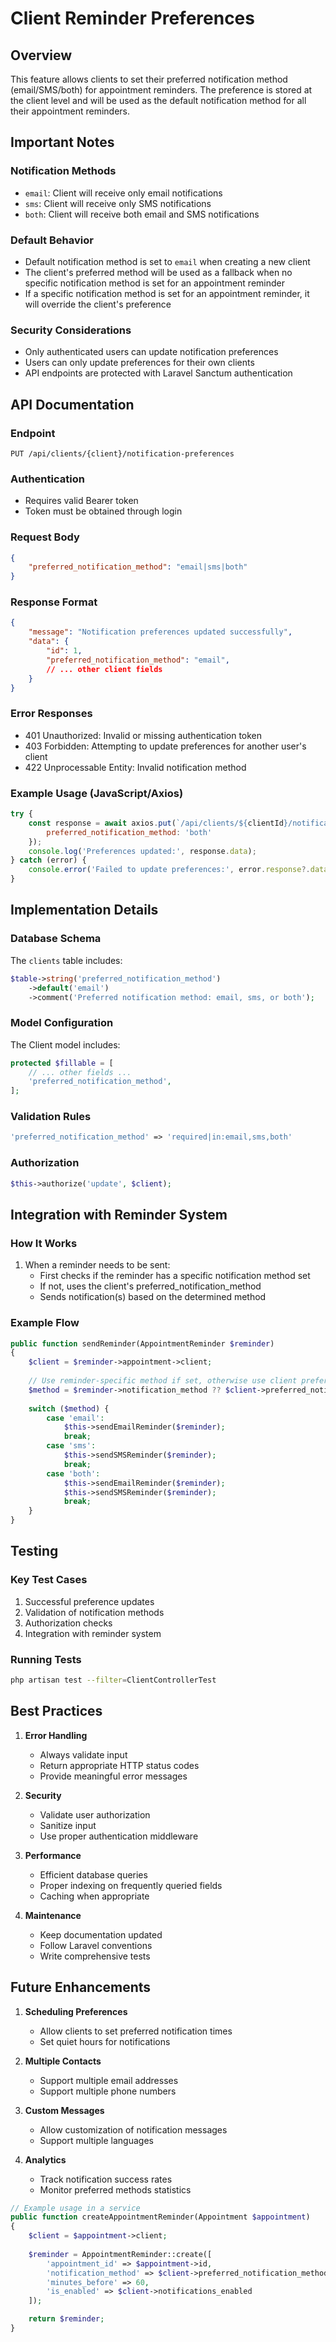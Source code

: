 # Client Reminder Preferences

## Overview
This feature allows clients to set their preferred notification method (email/SMS/both) for appointment reminders. The preference is stored at the client level and will be used as the default notification method for all their appointment reminders.

## Important Notes

### Notification Methods
- `email`: Client will receive only email notifications
- `sms`: Client will receive only SMS notifications
- `both`: Client will receive both email and SMS notifications

### Default Behavior
- Default notification method is set to `email` when creating a new client
- The client's preferred method will be used as a fallback when no specific notification method is set for an appointment reminder
- If a specific notification method is set for an appointment reminder, it will override the client's preference

### Security Considerations
- Only authenticated users can update notification preferences
- Users can only update preferences for their own clients
- API endpoints are protected with Laravel Sanctum authentication

## API Documentation

### Endpoint
```
PUT /api/clients/{client}/notification-preferences
```

### Authentication
- Requires valid Bearer token
- Token must be obtained through login

### Request Body
```json
{
    "preferred_notification_method": "email|sms|both"
}
```

### Response Format
```json
{
    "message": "Notification preferences updated successfully",
    "data": {
        "id": 1,
        "preferred_notification_method": "email",
        // ... other client fields
    }
}
```

### Error Responses
- 401 Unauthorized: Invalid or missing authentication token
- 403 Forbidden: Attempting to update preferences for another user's client
- 422 Unprocessable Entity: Invalid notification method

### Example Usage (JavaScript/Axios)
```javascript
try {
    const response = await axios.put(`/api/clients/${clientId}/notification-preferences`, {
        preferred_notification_method: 'both'
    });
    console.log('Preferences updated:', response.data);
} catch (error) {
    console.error('Failed to update preferences:', error.response?.data);
}
```

## Implementation Details

### Database Schema
The `clients` table includes:
```php
$table->string('preferred_notification_method')
    ->default('email')
    ->comment('Preferred notification method: email, sms, or both');
```

### Model Configuration
The Client model includes:
```php
protected $fillable = [
    // ... other fields ...
    'preferred_notification_method',
];
```

### Validation Rules
```php
'preferred_notification_method' => 'required|in:email,sms,both'
```

### Authorization
```php
$this->authorize('update', $client);
```

## Integration with Reminder System

### How It Works
1. When a reminder needs to be sent:
   - First checks if the reminder has a specific notification method set
   - If not, uses the client's preferred_notification_method
   - Sends notification(s) based on the determined method

### Example Flow
```php
public function sendReminder(AppointmentReminder $reminder)
{
    $client = $reminder->appointment->client;
    
    // Use reminder-specific method if set, otherwise use client preference
    $method = $reminder->notification_method ?? $client->preferred_notification_method;
    
    switch ($method) {
        case 'email':
            $this->sendEmailReminder($reminder);
            break;
        case 'sms':
            $this->sendSMSReminder($reminder);
            break;
        case 'both':
            $this->sendEmailReminder($reminder);
            $this->sendSMSReminder($reminder);
            break;
    }
}
```

## Testing

### Key Test Cases
1. Successful preference updates
2. Validation of notification methods
3. Authorization checks
4. Integration with reminder system

### Running Tests
```bash
php artisan test --filter=ClientControllerTest
```

## Best Practices

1. **Error Handling**
   - Always validate input
   - Return appropriate HTTP status codes
   - Provide meaningful error messages

2. **Security**
   - Validate user authorization
   - Sanitize input
   - Use proper authentication middleware

3. **Performance**
   - Efficient database queries
   - Proper indexing on frequently queried fields
   - Caching when appropriate

4. **Maintenance**
   - Keep documentation updated
   - Follow Laravel conventions
   - Write comprehensive tests

## Future Enhancements

1. **Scheduling Preferences**
   - Allow clients to set preferred notification times
   - Set quiet hours for notifications

2. **Multiple Contacts**
   - Support multiple email addresses
   - Support multiple phone numbers

3. **Custom Messages**
   - Allow customization of notification messages
   - Support multiple languages

4. **Analytics**
   - Track notification success rates
   - Monitor preferred methods statistics

```php
// Example usage in a service
public function createAppointmentReminder(Appointment $appointment)
{
    $client = $appointment->client;
    
    $reminder = AppointmentReminder::create([
        'appointment_id' => $appointment->id,
        'notification_method' => $client->preferred_notification_method,
        'minutes_before' => 60,
        'is_enabled' => $client->notifications_enabled
    ]);

    return $reminder;
}
``` 